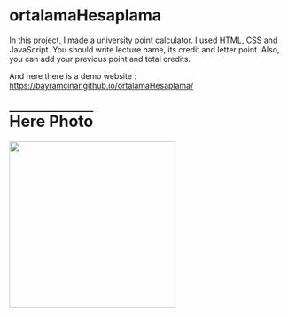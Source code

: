 # ortalamaHesaplama
In this project, I made a university point calculator. I used HTML, CSS and JavaScript. You should write lecture name, its credit and letter point. Also, you can add your previous point and total credits.

And here there is a demo website : https://bayramcinar.github.io/ortalamaHesaplama/

<h1 style="text-decoration: overline;">Here Photo</h1>
<img src="https://github.com/bayramcinar/ortalamaHesaplama/assets/99193151/1b81a730-c38f-44f6-a36c-6a848e0abbee" style="width: 300px;">
